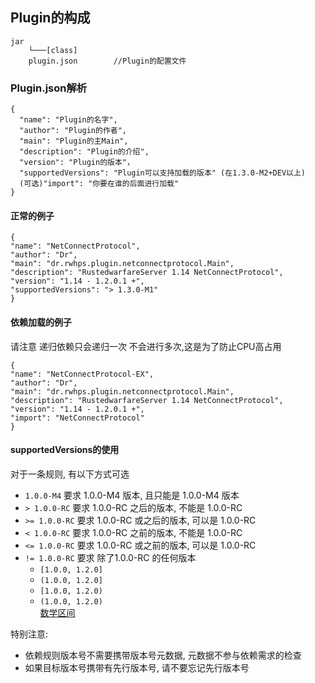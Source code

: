## Plugin的构成  
```
jar
    └───[class]
    plugin.json        //Plugin的配置文件          
```

### Plugin.json解析
```
{
  "name": "Plugin的名字",
  "author": "Plugin的作者",
  "main": "Plugin的主Main",
  "description": "Plugin的介绍",
  "version": "Plugin的版本"，
  "supportedVersions": "Plugin可以支持加载的版本" (在1.3.0-M2+DEV以上)
  (可选)"import": "你要在谁的后面进行加载"
}
```

#### 正常的例子
```
{
"name": "NetConnectProtocol",
"author": "Dr",
"main": "dr.rwhps.plugin.netconnectprotocol.Main",
"description": "RustedwarfareServer 1.14 NetConnectProtocol",
"version": "1.14 - 1.2.0.1 +",
"supportedVersions": "> 1.3.0-M1"
}
```

#### 依赖加载的例子
请注意  递归依赖只会递归一次 不会进行多次,这是为了防止CPU高占用  
```
{
"name": "NetConnectProtocol-EX",
"author": "Dr",
"main": "dr.rwhps.plugin.netconnectprotocol.Main",
"description": "RustedwarfareServer 1.14 NetConnectProtocol",
"version": "1.14 - 1.2.0.1 +",
"import": "NetConnectProtocol"
}
```

#### supportedVersions的使用
对于一条规则, 有以下方式可选
- `1.0.0-M4`       要求 1.0.0-M4 版本, 且只能是 1.0.0-M4 版本
- `> 1.0.0-RC`     要求 1.0.0-RC 之后的版本, 不能是 1.0.0-RC
- `>= 1.0.0-RC`    要求 1.0.0-RC 或之后的版本, 可以是 1.0.0-RC
- `< 1.0.0-RC`     要求 1.0.0-RC 之前的版本, 不能是 1.0.0-RC
- `<= 1.0.0-RC`    要求 1.0.0-RC 或之前的版本, 可以是 1.0.0-RC
- `!= 1.0.0-RC`    要求 除了1.0.0-RC 的任何版本
    - `[1.0.0, 1.2.0]`
    - `(1.0.0, 1.2.0]`
    - `[1.0.0, 1.2.0)`
    - `(1.0.0, 1.2.0)`  
    [数学区间](https://baike.baidu.com/item/%E5%8C%BA%E9%97%B4/1273117)  

特别注意:  
- 依赖规则版本号不需要携带版本号元数据, 元数据不参与依赖需求的检查  
- 如果目标版本号携带有先行版本号, 请不要忘记先行版本号